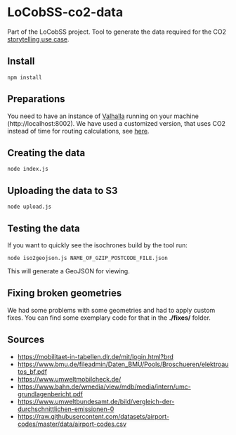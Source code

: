 # LoCobSS-co2-data
Part of the LoCobSS project. Tool to generate the data required for the CO2 [storytelling use case](https://github.com/sebastian-meier/locobss-story-climate-risk-zones).

## Install

```
npm install
```

## Preparations

You need to have an instance of [Valhalla](https://github.com/valhalla/valhalla) running on your machine (http://localhost:8002). We have used a customized version, that uses CO2 instead of time for routing calculations, see [here](https://github.com/sebastian-meier/valhalla/).

## Creating the data

```
node index.js
```

## Uploading the data to S3

```
node upload.js
```

## Testing the data
If you want to quickly see the isochrones build by the tool run:

```
node iso2geojson.js NAME_OF_GZIP_POSTCODE_FILE.json
```
This will generate a GeoJSON for viewing.

## Fixing broken geometries
We had some problems with some geometries and had to apply custom fixes. You can find some exemplary code for that in the **./fixes/** folder.

## Sources

- https://mobilitaet-in-tabellen.dlr.de/mit/login.html?brd
- https://www.bmu.de/fileadmin/Daten_BMU/Pools/Broschueren/elektroautos_bf.pdf
- https://www.umweltmobilcheck.de/
- https://www.bahn.de/wmedia/view/mdb/media/intern/umc-grundlagenbericht.pdf
- https://www.umweltbundesamt.de/bild/vergleich-der-durchschnittlichen-emissionen-0
- https://raw.githubusercontent.com/datasets/airport-codes/master/data/airport-codes.csv